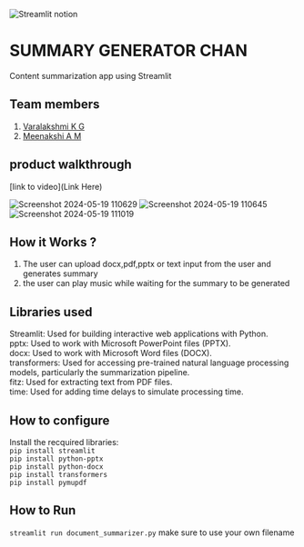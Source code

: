 

![Streamlit notion](https://github.com/TH-Activities/saturday-hack-night-template/assets/117498997/e8052bb6-ad89-48c3-b6e9-124f94c1cd01)




# SUMMARY GENERATOR CHAN
Content summarization app using Streamlit
## Team members
1. [Varalakshmi K G](https://github.com/MeenakshiAM)
2. [Meenakshi A M](https://github.com/Varalakshmi2354)
## product walkthrough
[link to video](Link Here)

![Screenshot 2024-05-19 110629](https://github.com/MeenakshiAM/SATURDAY-HACKNIGHT---TINKERHUB/assets/140526841/bad5e54d-196b-4d51-8b00-544f1260f12f)
![Screenshot 2024-05-19 110645](https://github.com/MeenakshiAM/SATURDAY-HACKNIGHT---TINKERHUB/assets/140526841/32daa384-4a7c-4307-9f4d-d295dafdfdc4)
![Screenshot 2024-05-19 111019](https://github.com/MeenakshiAM/SATURDAY-HACKNIGHT---TINKERHUB/assets/140526841/1c88226f-7a71-4241-bbe3-26f50221ade8)


## How it Works ?
1. The user can upload docx,pdf,pptx or text input from the user and generates summary
2. the user can play music while waiting for the summary to be generated
## Libraries used
Streamlit: Used for building interactive web applications with Python.<br>
pptx: Used to work with Microsoft PowerPoint files (PPTX).<br>
docx: Used to work with Microsoft Word files (DOCX).<br>
transformers: Used for accessing pre-trained natural language processing models, particularly the summarization pipeline.<br>
fitz: Used for extracting text from PDF files.<br>
time: Used for adding time delays to simulate processing time.
## How to configure
Install the recquired libraries:<br>
`pip install streamlit`<br>
`pip install python-pptx`<br>
`pip install python-docx`<br>
`pip install transformers`<br>
`pip install pymupdf`
## How to Run
`streamlit run document_summarizer.py`
make sure to use your own filename

